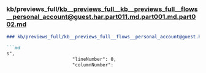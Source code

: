 ### kb/previews_full/kb__previews_full__kb__previews_full__flows__personal_account@guest.har.part011.md.part001.md.part002.md

```md
### kb/previews_full/kb__previews_full__flows__personal_account@guest.har.part011.md.part001.md (part 002)

```md
s",
                        "lineNumber": 0,
                        "columnNumber":
```

```

```
